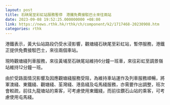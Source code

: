 ```yaml
---
layout: post
title: 石硤尾至彩虹站服務暫停　港鐵免費接駁巴士來往兩站
date: 2023-09-08 19:52:25.000000000 +08:00
link: https://news.rthk.hk/rthk/ch/component/k2/1717468-20230908.htm
categories: rthk
---
```


港鐵表示，黃大仙站路段仍受水浸影響，觀塘綫石硤尾至彩虹站，暫停服務，港鐵正提供免費接駁巴士，來往兩個車站。

現時觀塘綫列車服務，來往黃埔至石硤尾站維持6分鐘一班車，來往彩虹至調景嶺站維持12分鐘一班。

由於受路面情況影響及因應觀塘綫服務受阻，為維持車站運作及列車服務順暢，將軍澳綫、東鐵綫、觀塘綫、荃灣綫、港島綫及屯馬綫服務，亦需要作出調整，班次會較疏，前往九龍塘站的乘客，可考慮使用東鐵綫，而前往鑽石山站的乘客，可考慮使用屯馬綫。
